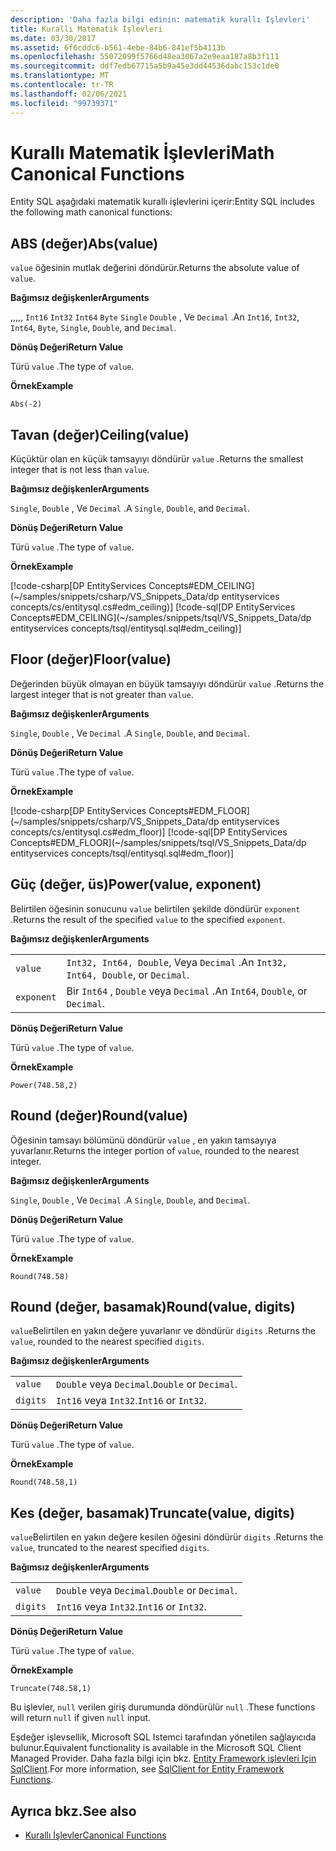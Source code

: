 ```yaml
---
description: 'Daha fazla bilgi edinin: matematik kurallı Işlevleri'
title: Kurallı Matematik İşlevleri
ms.date: 03/30/2017
ms.assetid: 6f6cddc6-b561-4ebe-84b6-841ef5b4113b
ms.openlocfilehash: 55072099f5766d48ea3067a2e9eaa187a8b3f111
ms.sourcegitcommit: ddf7edb67715a5b9a45e3dd44536dabc153c1de0
ms.translationtype: MT
ms.contentlocale: tr-TR
ms.lasthandoff: 02/06/2021
ms.locfileid: "99739371"
---
```

# <a name="math-canonical-functions"></a><span data-ttu-id="e2698-103">Kurallı Matematik İşlevleri</span><span class="sxs-lookup"><span data-stu-id="e2698-103">Math Canonical Functions</span></span>

<span data-ttu-id="e2698-104">Entity SQL aşağıdaki matematik kurallı işlevlerini içerir:</span><span class="sxs-lookup"><span data-stu-id="e2698-104">Entity SQL includes the following math canonical functions:</span></span>
  
## <a name="absvalue"></a><span data-ttu-id="e2698-105">ABS (değer)</span><span class="sxs-lookup"><span data-stu-id="e2698-105">Abs(value)</span></span>

<span data-ttu-id="e2698-106">`value` öğesinin mutlak değerini döndürür.</span><span class="sxs-lookup"><span data-stu-id="e2698-106">Returns the absolute value of `value`.</span></span>

<span data-ttu-id="e2698-107">**Bağımsız değişkenler**</span><span class="sxs-lookup"><span data-stu-id="e2698-107">**Arguments**</span></span>

<span data-ttu-id="e2698-108">,,,,, `Int16` `Int32` `Int64` `Byte` `Single` `Double` , Ve `Decimal` .</span><span class="sxs-lookup"><span data-stu-id="e2698-108">An `Int16`, `Int32`, `Int64`, `Byte`, `Single`, `Double`, and `Decimal`.</span></span>

<span data-ttu-id="e2698-109">**Dönüş Değeri**</span><span class="sxs-lookup"><span data-stu-id="e2698-109">**Return Value**</span></span>

<span data-ttu-id="e2698-110">Türü `value` .</span><span class="sxs-lookup"><span data-stu-id="e2698-110">The type of `value`.</span></span>

<span data-ttu-id="e2698-111">**Örnek**</span><span class="sxs-lookup"><span data-stu-id="e2698-111">**Example**</span></span>

`Abs(-2)`

## <a name="ceilingvalue"></a><span data-ttu-id="e2698-112">Tavan (değer)</span><span class="sxs-lookup"><span data-stu-id="e2698-112">Ceiling(value)</span></span>

<span data-ttu-id="e2698-113">Küçüktür olan en küçük tamsayıyı döndürür `value` .</span><span class="sxs-lookup"><span data-stu-id="e2698-113">Returns the smallest integer that is not less than `value`.</span></span>

<span data-ttu-id="e2698-114">**Bağımsız değişkenler**</span><span class="sxs-lookup"><span data-stu-id="e2698-114">**Arguments**</span></span>

<span data-ttu-id="e2698-115">`Single`, `Double` , Ve `Decimal` .</span><span class="sxs-lookup"><span data-stu-id="e2698-115">A `Single`, `Double`, and `Decimal`.</span></span>

<span data-ttu-id="e2698-116">**Dönüş Değeri**</span><span class="sxs-lookup"><span data-stu-id="e2698-116">**Return Value**</span></span>

<span data-ttu-id="e2698-117">Türü `value` .</span><span class="sxs-lookup"><span data-stu-id="e2698-117">The type of `value`.</span></span>

<span data-ttu-id="e2698-118">**Örnek**</span><span class="sxs-lookup"><span data-stu-id="e2698-118">**Example**</span></span>

[!code-csharp[DP EntityServices Concepts#EDM_CEILING](~/samples/snippets/csharp/VS_Snippets_Data/dp entityservices concepts/cs/entitysql.cs#edm_ceiling)]
[!code-sql[DP EntityServices Concepts#EDM_CEILING](~/samples/snippets/tsql/VS_Snippets_Data/dp entityservices concepts/tsql/entitysql.sql#edm_ceiling)]

## <a name="floorvalue"></a><span data-ttu-id="e2698-119">Floor (değer)</span><span class="sxs-lookup"><span data-stu-id="e2698-119">Floor(value)</span></span>

<span data-ttu-id="e2698-120">Değerinden büyük olmayan en büyük tamsayıyı döndürür `value` .</span><span class="sxs-lookup"><span data-stu-id="e2698-120">Returns the largest integer that is not greater than `value`.</span></span>

<span data-ttu-id="e2698-121">**Bağımsız değişkenler**</span><span class="sxs-lookup"><span data-stu-id="e2698-121">**Arguments**</span></span>

<span data-ttu-id="e2698-122">`Single`, `Double` , Ve `Decimal` .</span><span class="sxs-lookup"><span data-stu-id="e2698-122">A `Single`, `Double`, and `Decimal`.</span></span>

<span data-ttu-id="e2698-123">**Dönüş Değeri**</span><span class="sxs-lookup"><span data-stu-id="e2698-123">**Return Value**</span></span>

<span data-ttu-id="e2698-124">Türü `value` .</span><span class="sxs-lookup"><span data-stu-id="e2698-124">The type of `value`.</span></span>

<span data-ttu-id="e2698-125">**Örnek**</span><span class="sxs-lookup"><span data-stu-id="e2698-125">**Example**</span></span>

[!code-csharp[DP EntityServices Concepts#EDM_FLOOR](~/samples/snippets/csharp/VS_Snippets_Data/dp entityservices concepts/cs/entitysql.cs#edm_floor)]
[!code-sql[DP EntityServices Concepts#EDM_FLOOR](~/samples/snippets/tsql/VS_Snippets_Data/dp entityservices concepts/tsql/entitysql.sql#edm_floor)]

## <a name="powervalue-exponent"></a><span data-ttu-id="e2698-126">Güç (değer, üs)</span><span class="sxs-lookup"><span data-stu-id="e2698-126">Power(value, exponent)</span></span>

<span data-ttu-id="e2698-127">Belirtilen öğesinin sonucunu `value` belirtilen şekilde döndürür `exponent` .</span><span class="sxs-lookup"><span data-stu-id="e2698-127">Returns the result of the specified `value` to the specified `exponent`.</span></span>

<span data-ttu-id="e2698-128">**Bağımsız değişkenler**</span><span class="sxs-lookup"><span data-stu-id="e2698-128">**Arguments**</span></span>

|  |  |
|--|--|
|`value` | <span data-ttu-id="e2698-129">`Int32, Int64, Double`, Veya `Decimal` .</span><span class="sxs-lookup"><span data-stu-id="e2698-129">An `Int32, Int64, Double`, or `Decimal`.</span></span> |
|`exponent` | <span data-ttu-id="e2698-130">Bir `Int64` , `Double` veya `Decimal` .</span><span class="sxs-lookup"><span data-stu-id="e2698-130">An `Int64`, `Double`, or `Decimal`.</span></span> |

<span data-ttu-id="e2698-131">**Dönüş Değeri**</span><span class="sxs-lookup"><span data-stu-id="e2698-131">**Return Value**</span></span>

<span data-ttu-id="e2698-132">Türü `value` .</span><span class="sxs-lookup"><span data-stu-id="e2698-132">The type of `value`.</span></span>

<span data-ttu-id="e2698-133">**Örnek**</span><span class="sxs-lookup"><span data-stu-id="e2698-133">**Example**</span></span>

`Power(748.58,2)`

## <a name="roundvalue"></a><span data-ttu-id="e2698-134">Round (değer)</span><span class="sxs-lookup"><span data-stu-id="e2698-134">Round(value)</span></span>

<span data-ttu-id="e2698-135">Öğesinin tamsayı bölümünü döndürür `value` , en yakın tamsayıya yuvarlanır.</span><span class="sxs-lookup"><span data-stu-id="e2698-135">Returns the integer portion of `value`, rounded to the nearest integer.</span></span>

<span data-ttu-id="e2698-136">**Bağımsız değişkenler**</span><span class="sxs-lookup"><span data-stu-id="e2698-136">**Arguments**</span></span>

<span data-ttu-id="e2698-137">`Single`, `Double` , Ve `Decimal` .</span><span class="sxs-lookup"><span data-stu-id="e2698-137">A `Single`, `Double`, and `Decimal`.</span></span>

<span data-ttu-id="e2698-138">**Dönüş Değeri**</span><span class="sxs-lookup"><span data-stu-id="e2698-138">**Return Value**</span></span>

<span data-ttu-id="e2698-139">Türü `value` .</span><span class="sxs-lookup"><span data-stu-id="e2698-139">The type of `value`.</span></span>

<span data-ttu-id="e2698-140">**Örnek**</span><span class="sxs-lookup"><span data-stu-id="e2698-140">**Example**</span></span>

`Round(748.58)`

## <a name="roundvalue-digits"></a><span data-ttu-id="e2698-141">Round (değer, basamak)</span><span class="sxs-lookup"><span data-stu-id="e2698-141">Round(value, digits)</span></span>

<span data-ttu-id="e2698-142">`value`Belirtilen en yakın değere yuvarlanır ve döndürür `digits` .</span><span class="sxs-lookup"><span data-stu-id="e2698-142">Returns the `value`, rounded to the nearest specified `digits`.</span></span>

<span data-ttu-id="e2698-143">**Bağımsız değişkenler**</span><span class="sxs-lookup"><span data-stu-id="e2698-143">**Arguments**</span></span>

|  |  |
|--|--|
|`value`|<span data-ttu-id="e2698-144">`Double` veya `Decimal`.</span><span class="sxs-lookup"><span data-stu-id="e2698-144">`Double` or `Decimal`.</span></span>|
|`digits`|<span data-ttu-id="e2698-145">`Int16` veya `Int32`.</span><span class="sxs-lookup"><span data-stu-id="e2698-145">`Int16` or `Int32`.</span></span>|

<span data-ttu-id="e2698-146">**Dönüş Değeri**</span><span class="sxs-lookup"><span data-stu-id="e2698-146">**Return Value**</span></span>

<span data-ttu-id="e2698-147">Türü `value` .</span><span class="sxs-lookup"><span data-stu-id="e2698-147">The type of `value`.</span></span>

<span data-ttu-id="e2698-148">**Örnek**</span><span class="sxs-lookup"><span data-stu-id="e2698-148">**Example**</span></span>

`Round(748.58,1)`

## <a name="truncatevalue-digits"></a><span data-ttu-id="e2698-149">Kes (değer, basamak)</span><span class="sxs-lookup"><span data-stu-id="e2698-149">Truncate(value, digits)</span></span>

<span data-ttu-id="e2698-150">`value`Belirtilen en yakın değere kesilen öğesini döndürür `digits` .</span><span class="sxs-lookup"><span data-stu-id="e2698-150">Returns the `value`, truncated to the nearest specified `digits`.</span></span>

<span data-ttu-id="e2698-151">**Bağımsız değişkenler**</span><span class="sxs-lookup"><span data-stu-id="e2698-151">**Arguments**</span></span>

|  |  |
|--|--|
|`value`|<span data-ttu-id="e2698-152">`Double` veya `Decimal`.</span><span class="sxs-lookup"><span data-stu-id="e2698-152">`Double` or `Decimal`.</span></span>|
|`digits`|<span data-ttu-id="e2698-153">`Int16` veya `Int32`.</span><span class="sxs-lookup"><span data-stu-id="e2698-153">`Int16` or `Int32`.</span></span>|

<span data-ttu-id="e2698-154">**Dönüş Değeri**</span><span class="sxs-lookup"><span data-stu-id="e2698-154">**Return Value**</span></span>

<span data-ttu-id="e2698-155">Türü `value` .</span><span class="sxs-lookup"><span data-stu-id="e2698-155">The type of `value`.</span></span>

<span data-ttu-id="e2698-156">**Örnek**</span><span class="sxs-lookup"><span data-stu-id="e2698-156">**Example**</span></span>

`Truncate(748.58,1)`  
  
 <span data-ttu-id="e2698-157">Bu işlevler, `null` verilen giriş durumunda döndürülür `null` .</span><span class="sxs-lookup"><span data-stu-id="e2698-157">These functions will return `null` if given `null` input.</span></span>  
  
 <span data-ttu-id="e2698-158">Eşdeğer işlevsellik, Microsoft SQL Istemci tarafından yönetilen sağlayıcıda bulunur.</span><span class="sxs-lookup"><span data-stu-id="e2698-158">Equivalent functionality is available in the Microsoft SQL Client Managed Provider.</span></span> <span data-ttu-id="e2698-159">Daha fazla bilgi için bkz. [Entity Framework işlevleri Için SqlClient](../sqlclient-for-ef-functions.md).</span><span class="sxs-lookup"><span data-stu-id="e2698-159">For more information, see [SqlClient for Entity Framework Functions](../sqlclient-for-ef-functions.md).</span></span>  
  
## <a name="see-also"></a><span data-ttu-id="e2698-160">Ayrıca bkz.</span><span class="sxs-lookup"><span data-stu-id="e2698-160">See also</span></span>

- [<span data-ttu-id="e2698-161">Kurallı İşlevler</span><span class="sxs-lookup"><span data-stu-id="e2698-161">Canonical Functions</span></span>](canonical-functions.md)
